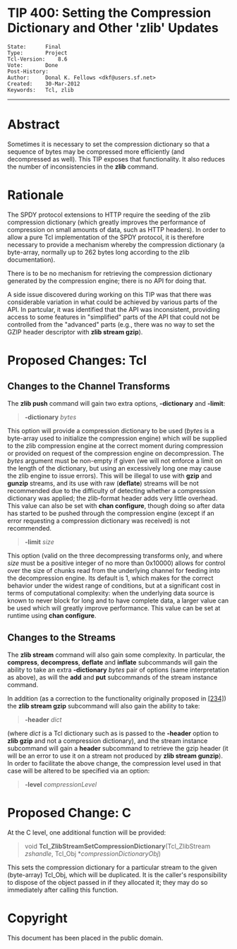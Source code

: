# TIP 400: Setting the Compression Dictionary and Other 'zlib' Updates
	State:		Final
	Type:		Project
	Tcl-Version:	8.6
	Vote:		Done
	Post-History:	
	Author:		Donal K. Fellows <dkf@users.sf.net>
	Created:	30-Mar-2012
	Keywords:	Tcl, zlib
-----

# Abstract

Sometimes it is necessary to set the compression dictionary so that a sequence
of bytes may be compressed more efficiently \(and decompressed as well\). This
TIP exposes that functionality. It also reduces the number of inconsistencies
in the **zlib** command.

# Rationale

The SPDY protocol extensions to HTTP require the seeding of the zlib
compression dictionary \(which greatly improves the performance of compression
on small amounts of data, such as HTTP headers\). In order to allow a pure Tcl
implementation of the SPDY protocol, it is therefore necessary to provide a
mechanism whereby the compression dictionary \(a byte-array, normally up to 262
bytes long according to the zlib documentation\).

There is to be no mechanism for retrieving the compression dictionary
generated by the compression engine; there is no API for doing that.

A side issue discovered during working on this TIP was that there was
considerable variation in what could be achieved by various parts of the API.
In partcular, it was identified that the API was inconsistent, providing
access to some features in "simplified" parts of the API that could not be
controlled from the "advanced" parts \(e.g., there was no way to set the GZIP
header descriptor with **zlib stream gzip**\).

# Proposed Changes: Tcl

## Changes to the Channel Transforms

The **zlib push** command will gain two extra options, **-dictionary** and
**-limit**:

 > **-dictionary** _bytes_

This option will provide a compression dictionary to be used \(_bytes_ is a
byte-array used to initialize the compression engine\) which will be supplied
to the zlib compression engine at the correct moment during compression or
provided on request of the compression engine on decompression. The _bytes_
argument must be non-empty if given \(we will not enforce a limit on the length
of the dictionary, but using an excessively long one may cause the zlib engine
to issue errors\).
This will be illegal to use with **gzip** and **gunzip** streams, and its
use with raw \(**deflate**\) streams will be not recommended due to the
difficulty of detecting whether a compression dictionary was applied; the
zlib-format header adds very little overhead. This value can also be set with
**chan configure**, though doing so after data has started to be pushed
through the compression engine \(except if an error requesting a compression
dictionary was received\) is not recommended.

 > **-limit** _size_

This option \(valid on the three decompressing transforms only, and where
_size_ must be a positive integer of no more than 0x10000\) allows for
control over the size of chunks read from the underlying channel for feeding
into the decompression engine. Its default is 1, which makes for the correct
behavior under the widest range of conditions, but at a significant cost in
terms of computational complexity: when the underlying data source is known to
never block for long and to have complete data, a larger value can be used
which will greatly improve performance. This value can be set at runtime using
**chan configure**.

## Changes to the Streams

The **zlib stream** command will also gain some complexity. In particular, 
the **compress**, **decompress**, **deflate** and **inflate**
subcommands will gain the ability to take an extra **-dictionary** _bytes_
pair of options \(same interpretation as above\), as will the **add** and
**put** subcommands of the stream instance command.

In addition \(as a correction to the functionality originally proposed in
[[234]](234.md)\) the **zlib stream gzip** subcommand will also gain the ability to
take:

 > **-header** _dict_

\(where _dict_ is a Tcl dictionary such as is passed to the **-header**
option to **zlib gzip** and not a compression dictionary\), and the stream
instance subcommand will gain a **header** subcommand to retrieve the gzip
header \(it will be an error to use it on a stream not produced by **zlib
stream gunzip**\). In order to facilitate the above change, the compression
level used in that case will be altered to be specified via an option:

 > **-level** _compressionLevel_

# Proposed Change: C

At the C level, one additional function will be provided:

 > void **Tcl\_ZlibStreamSetCompressionDictionary**\(Tcl\_ZlibStream
   _zshandle_, Tcl\_Obj \*_compressionDictionaryObj_\)

This sets the compression dictionary for a particular stream to the given
\(byte-array\) Tcl\_Obj, which will be duplicated. It is the caller's
responsibility to dispose of the object passed in if they allocated it; they
may do so immediately after calling this function.

# Copyright

This document has been placed in the public domain.

